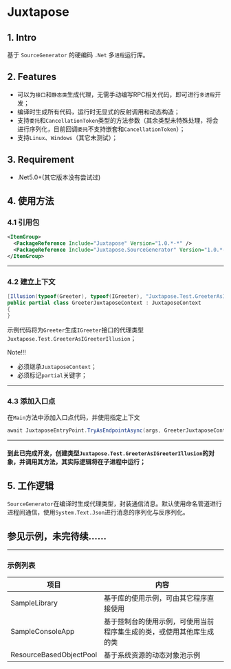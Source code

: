 # Juxtapose
## 1. Intro
基于 `SourceGenerator` 的硬编码 `.Net` 多`进程`运行库。

## 2. Features
 - 可以为`接口`和`静态类`生成代理，无需手动编写RPC相关代码，即可进行`多进程`开发；
 - 编译时生成所有代码，运行时无显式的反射调用和动态构造；
 - 支持`委托`和`CancellationToken`类型的方法参数（其余类型未特殊处理，将会进行序列化，目前回调`委托`不支持嵌套和`CancellationToken`）；
 - 支持`Linux`、`Windows`（其它未测试）；

## 3. Requirement
 - .Net5.0+(其它版本没有尝试过)

## 4. 使用方法

### 4.1 引用包
```XML
<ItemGroup>
  <PackageReference Include="Juxtapose" Version="1.0.*-*" />
  <PackageReference Include="Juxtapose.SourceGenerator" Version="1.0.*-*" />
</ItemGroup>
```

------

### 4.2 建立上下文
```C#
[Illusion(typeof(Greeter), typeof(IGreeter), "Juxtapose.Test.GreeterAsIGreeterIllusion")]
public partial class GreeterJuxtaposeContext : JuxtaposeContext
{
}
```
示例代码将为`Greeter`生成`IGreeter`接口的代理类型`Juxtapose.Test.GreeterAsIGreeterIllusion`；

Note!!!
 - 必须继承`JuxtaposeContext`；
 - 必须标记`partial`关键字；

------

### 4.3 添加入口点
在`Main`方法中添加入口点代码，并使用指定上下文
```C#
await JuxtaposeEntryPoint.TryAsEndpointAsync(args, GreeterJuxtaposeContext.SharedInstance);
```

------

#### 到此已完成开发，创建类型`Juxtapose.Test.GreeterAsIGreeterIllusion`的对象，并调用其方法，其实际逻辑将在子进程中运行；

## 5. 工作逻辑
`SourceGenerator`在编译时生成代理类型，封装通信消息。默认使用命名管道进行进程间通信，使用`System.Text.Json`进行消息的序列化与反序列化。

## 参见示例，未完待续......

----

### 示例列表

|       项目        |       内容        |
| ---------------- | ---------------- |
|SampleLibrary|基于库的使用示例，可由其它程序直接使用|
|SampleConsoleApp|基于控制台的使用示例，可使用当前程序集生成的类，或使用其他库生成的类|
|ResourceBasedObjectPool|基于系统资源的动态对象池示例|